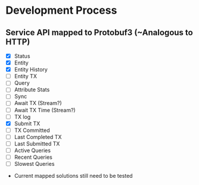 # Development Process

## Service API mapped to Protobuf3 (~Analogous to HTTP)
- [x] Status
- [x] Entity
- [x] Entity History
- [ ] Entity TX
- [ ] Query
- [ ] Attribute Stats
- [ ] Sync
- [ ] Await TX (Stream?)
- [ ] Await TX Time (Stream?)
- [ ] TX log
- [x] Submit TX
- [ ] TX Committed
- [ ] Last Completed TX
- [ ] Last Submitted TX
- [ ] Active Queries
- [ ] Recent Queries
- [ ] Slowest Queries

* Current mapped solutions still need to be tested